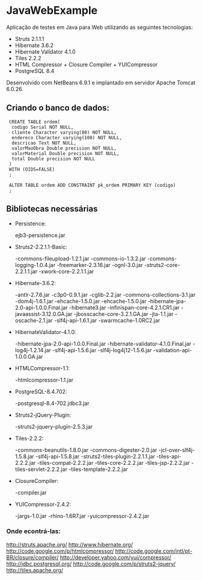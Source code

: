 # JavaWebExample

Aplicação de testes em Java para Web utilizando as seguintes tecnologias:

- Struts 2.1.1.1
- Hibernate 3.6.2
- Hibernate Validator 4.1.0
- Tiles 2.2.2
- HTML Compressor + Closure Compiler + YUICompressor
- PostgreSQL 8.4

Desenvolvido com NetBeans 6.9.1 e implantado em servidor Apache Tomcat 6.0.26.

## Criando o banco de dados:

     CREATE TABLE ordem(
      codigo Serial NOT NULL,
      cliente Character varying(80) NOT NULL,
      endereco Character varying(100) NOT NULL,
      descricao Text NOT NULL,
      valorMaoObra Double precision NOT NULL,
      valorMaterial Double precision NOT NULL,
      total Double precision NOT NULL
     )
     WITH (OIDS=FALSE)
     ;
     
     ALTER TABLE ordem ADD CONSTRAINT pk_ordem PRIMARY KEY (codigo)
     ;

## Bibliotecas necessárias

- Persistence:

    ejb3-persistence.jar
	
	
- Struts2-2.2.1.1-Basic:

	-commons-fileupload-1.2.1.jar
	-commons-io-1.3.2.jar
	-commons-logging-1.0.4.jar
	-freemarker-2.3.16.jar
	-ognl-3.0.jar
	-struts2-core-2.2.1.1.jar
	-xwork-core-2.2.1.1.jar
	
	
- Hibernate-3.6.2:

	-antlr-2.7.6.jar
	-c3p0-0.9.1.jar
	-cglib-2.2.jar
	-commons-collections-3.1.jar
	-dom4j-1.6.1.jar
	-ehcache-1.5.0.jar
	-ehcache-1.5.0.jar
	-hibernate-jpa-2.0-api-1.0.0.Final.jar
	-hibernate3.jar
	-infinispan-core-4.2.1.CR1.jar
	-javaassist-3.12.0.GA.jar
	-jbosscache-core-3.2.1.GA.jar
	-jta-1.1.jar
	-oscache-2.1.jar
	-slf4j-api-1.6.1.jar
	-swarmcache-1.0RC2.jar
	
- HibernateValidator-4.1.0:

	-hibernate-jpa-2.0-api-1.0.0.Final.jar
	-hibernate-validator-4.1.0.Final.jar
	-log4j-1.2.14.jar
	-slf4j-api-1.5.6.jar
	-slf4j-log4j12-1.5.6.jar
	-validation-api-1.0.0.GA.jar
	
- HTMLCompressor-1.1:

	-htmlcompressor-1.1.jar
	
- PostgreSQL-8.4.702:

	-postgresql-8.4-702.jdbc3.jar
	
- Struts2-jQuery-Plugin:

	-struts2-jquery-plugin-2.5.3.jar
	
- Tiles-2.2.2:

	-commons-beanutils-1.8.0.jar
	-commons-digester-2.0.jar
	-jcl-over-slf4j-1.5.8.jar
	-slf4j-api-1.5.8.jar
	-struts2-tiles-plugin-2.2.1.1.jar
	-tiles-api-2.2.2.jar
	-tiles-compat-2.2.2.jar
	-tiles-core-2.2.2.jar
	-tiles-jsp-2.2.2.jar
	-tiles-servlet-2.2.2.jar
	-tiles-template-2.2.2.jar
	
- ClosureCompiler:

	-compiler.jar
	
- YUICompressor-2.4.2:

	-jargs-1.0.jar
	-rhino-1.6R7.jar
	-yuicompressor-2.4.2.jar
	
### Onde econtrá-las:
http://struts.apache.org/
http://www.hibernate.org/
http://code.google.com/p/htmlcompressor/
http://code.google.com/intl/pt-BR/closure/compiler/
http://developer.yahoo.com/yui/compressor/
http://jdbc.postgresql.org/
http://code.google.com/p/struts2-jquery/
http://tiles.apache.org/
